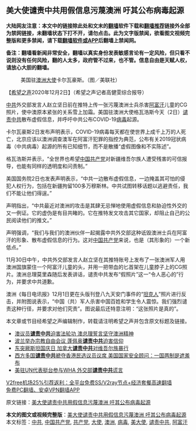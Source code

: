  <h2>美大使谴责中共用假信息污蔑澳洲 吁其公布病毒起源</h2> <p class="notice"><b>大陆网友注意：本文中的链接除此处和文末的<a href="https://github.com/bannedbook/fanqiang" >翻墙</a>软件下载和<a href="https://github.com/killgcd/justmysocks/blob/master/README.md">翻墙推荐</a>链接外全部为禁网链接，未翻墙状态下打不开，请勿点击。此为文字版禁闻，欲看图文视频完整版和更多禁闻，请下载<a href="https://github.com/bannedbook/fanqiang">翻墙软件或APP</a>后翻墙上禁闻网。</p><p>备注：翻墙看新闻非常安全，翻墙以真实身份发表敏感言论有一定风险，但只看不说则没有任何风险，翻的人太多，政府管不过来，也不管。信息自由是天赋人权，请放心大胆的翻墙。</b></p>  <div class="entry"> <figure><figcaption>美国驻<a href="https://www.bannedbook.org/bnews/tag/%e6%be%b3%e6%b4%b2/" class="st_tag internal_tag" rel="tag" title="标签 澳洲 下的日志">澳洲</a><a href="https://www.bannedbook.org/bnews/tag/%E5%A4%A7%E4%BD%BF/" class="st_tag internal_tag" rel="tag" title="标签 大使 下的日志">大使</a>卡尔瓦豪斯。（图／美联社）</figcaption></figure> <p>【<span class='wp_keywordlink_affiliate'><a href="https://www.soundofhope.org" title="希望之声" target="_blank">希望之声</a></span>2020年12月2日】（希望之声记者高健雯综合报导）</p> <p><a href="https://www.bannedbook.org/bnews/tag/%e4%b8%ad%e5%85%b1/" class="st_tag internal_tag" rel="tag" title="标签 中共 下的日志">中共</a>外交部发言人赵立坚日前在推特上传一张污蔑澳洲士兵杀害<a href="https://www.bannedbook.org/bnews/tag/%e9%98%bf%e5%af%8c%e6%b1%97/" class="st_tag internal_tag" rel="tag" title="标签 阿富汗 下的日志">阿富汗</a>儿童的CG照片，使中澳原本紧张的关系雪上加霜。美国驻澳洲大使格瓦浩斯今天（2日）<a href="https://www.bannedbook.org/bnews/tag/%E8%B0%B4%E8%B4%A3%E4%B8%AD%E5%85%B1/" class="st_tag internal_tag" rel="tag" title="标签 谴责中共 下的日志">谴责中共</a>散布虚假信息，并呼吁中共公布COVID-19<a href="https://www.bannedbook.org/bnews/tag/%e7%97%85%e6%af%92/" class="st_tag internal_tag" rel="tag" title="标签 病毒 下的日志">病毒</a>起源。</p> <p>卡尔瓦豪斯2日发布声明表示，COVID-19病毒每天都在使世界上成千上万的人死亡，北京应该以澳洲调查澳军在阿富汗犯罪的指控为典范，公布有关2019冠状病毒（中共病毒）起源的所有已知细节，而不是散播“虚假图像和不实陈述”。</p>  <p>格瓦浩斯并表示，“全世界也希望<span class='wp_keywordlink_affiliate'><a href="https://www.bannedbook.org/" title="中国" target="_blank">中国</a></span><a href="https://www.bannedbook.org/bnews/tag/%e5%85%b1%e4%ba%a7%e5%85%9a/" class="st_tag internal_tag" rel="tag" title="标签 共产党 下的日志">共产党</a>对新疆维吾尔族人遭受残害的可信报导，也能有同样的透明度和问责制。”</p> <p>美国国务院2日也发表声明表示，“中共一边散布虚假信息，一边掩盖其可怕的侵犯人权行为，包括在新疆拘留100多万穆斯林。中共试图转移话题以逃避责任，我们不能让他们得逞。”</p> <p>声明指出，“中共最近对澳洲的攻击是其肆无忌惮地使用虚假信息和胁迫性外交的又一例证。它的虚伪是有目共睹的。它在推特发文攻击其它国家，却阻止自己的公民阅读他们的推文。”</p>  <p>声明强调，“我们与我们的澳洲伙伴一起揭露中共外交部这种诋毁澳洲士兵在阿富汗的形象、散布虚假信息的行为。这对<a href="https://www.bannedbook.org/bnews/tag/%e4%b8%ad%e5%9b%bd%e5%85%b1%e4%ba%a7%e5%85%9a/" class="st_tag internal_tag" rel="tag" title="标签 中国共产党 下的日志">中国共产党</a>来说，也是（其形象的）一个新低点。”</p> <p>11月30日中午，中共外交部发言人赵立坚在其推特账号上发布了一张澳洲军人用澳洲国旗蒙住一个阿富汗儿童的头，并用一把带血的匕首架在儿童脖子上的CG照片。澳洲总理莫里森随后发表讲话，谴责中共发布“假照片”这一“令人恶心的”行为，并要求中共道歉。</p> <p>澳洲《每日电讯报》12月1日更在头版刊登八九天安门事件的“<span class='wp_keywordlink'><a href="https://www.bannedbook.org/forum2/topic1554.html" title="六四系列连环画--坦克人" target="_blank">坦克人</a></span>”照片进行反击，并附图说表示，“中国（共）军人杀害中国百姓和学生令人震惊。我们强烈谴责这种行径，并要求对他们究责”。图说最后还特意注明：“这张照片是真的”。</p>  <p>本文章或节目经希望之声编辑制作，转载请注明希望之声并包含原文标题及链接。</p> <ul class='op-related-articles' title='相关阅读'> <li><a href='https://www.bannedbook.org/bnews/comments/20201122/1435307.html' target='_blank'>澳议员<b>谴责中共</b>迫害法轮功 澳总理誓言坚守澳洲精神</a></li> <li><a href='https://www.bannedbook.org/bnews/worldnews/20201118/1432660.html' target='_blank'>波兰举办宗教自由会议 蓬佩奥<b>谴责中共</b>迫害信仰</a></li> <li><a href='https://www.bannedbook.org/bnews/headline/20201114/1430687.html' target='_blank'>东突厥斯坦国庆日 加拿大<b>谴责中共</b>对维吾尔族暴行</a></li> <li><a href='https://www.bannedbook.org/bnews/headline/20201112/1430001.html' target='_blank'>西方多国<b>谴责中共</b>褫夺香港民选议员议席 美国国家安全顾问：一国两制是遮羞布</a></li> <li><a href='https://www.bannedbook.org/bnews/taiwannews/20201111/1429301.html' target='_blank'>美驻UN代表挺台参与WHA 外交部<b>谴责中共</b>谎言</a></li> </ul> <p class="texttj"> <a href="https://github.com/bannedbook/fanqiang/wiki/V2ray%E6%9C%BA%E5%9C%BA" target="_blank">V2free机场25%引荐返利：全平台免费SS/V2ray节点+经济套餐高速翻墙</a><br/> <a href="https://github.com/bannedbook/fanqiang/wiki/%E7%A6%81%E9%97%BB%E7%BD%91%E5%AE%89%E5%8D%93%E7%BF%BB%E5%A2%99%E6%96%B0%E9%97%BBAPP" target="_blank">免费PC翻墙、安卓VPN翻墙APP</a></p><p>原文链接：<a class="src_link"  href="https://www.soundofhope.org/post/449248" target="_blank">美大使谴责中共用假信息污蔑澳洲 吁其公布病毒起源</a></p><a name='sharetosocial'></a>       <div><b>本文的图文或视频完整版</b>：<a href='https://www.bannedbook.org/bnews/comments/20201202/1440841.html'>美大使谴责中共用假信息污蔑澳洲 吁其公布病毒起源</a></div>  </div><!--END ENTRY--> <div class="postfooter"> <div>本文标签：<a href="https://www.bannedbook.org/bnews/tag/%e4%b8%ad%e5%85%b1/" rel="tag">中共</a>, <a href="https://www.bannedbook.org/bnews/tag/%e4%b8%ad%e5%9b%bd%e5%85%b1%e4%ba%a7%e5%85%9a/" rel="tag">中国共产党</a>, <a href="https://www.bannedbook.org/bnews/tag/%e5%85%b1%e4%ba%a7%e5%85%9a/" rel="tag">共产党</a>, <a href="https://www.bannedbook.org/bnews/tag/%E5%A4%A7%E4%BD%BF/" rel="tag">大使</a>, <a href="https://www.bannedbook.org/bnews/tag/%e6%be%b3%e6%b4%b2/" rel="tag">澳洲</a>, <a href="https://www.bannedbook.org/bnews/tag/%e7%97%85%e6%af%92/" rel="tag">病毒</a>, <a href="https://www.bannedbook.org/bnews/tag/%E7%BE%8E%E5%A4%A7%E4%BD%BF/" rel="tag">美大使</a>, <a href="https://www.bannedbook.org/bnews/tag/%E8%B0%B4%E8%B4%A3%E4%B8%AD%E5%85%B1/" rel="tag">谴责中共</a>, <a href="https://www.bannedbook.org/bnews/tag/%e9%98%bf%e5%af%8c%e6%b1%97/" rel="tag">阿富汗</a></div>  </div><!--END POSTFOOTER--> 